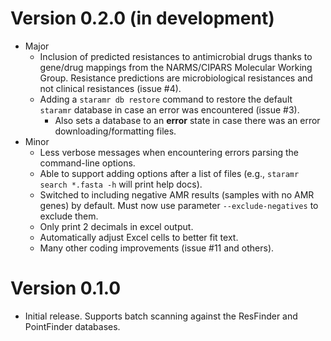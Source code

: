 # Version 0.2.0 (in development)

* Major
    * Inclusion of predicted resistances to antimicrobial drugs thanks to gene/drug mappings from the NARMS/CIPARS Molecular Working Group. Resistance predictions are microbiological resistances and not clinical resistances (issue #4).
    * Adding a `staramr db restore` command to restore the default `staramr` database in case an error was encountered (issue #3).
        * Also sets a database to an **error** state in case there was an error downloading/formatting files.
* Minor
    * Less verbose messages when encountering errors parsing the command-line options.
    * Able to support adding options after a list of files (e.g., `staramr search *.fasta -h` will print help docs).
    * Switched to including negative AMR results (samples with no AMR genes) by default.  Must now use parameter `--exclude-negatives` to exclude them.
    * Only print 2 decimals in excel output.
    * Automatically adjust Excel cells to better fit text.
    * Many other coding improvements (issue #11 and others).

# Version 0.1.0

* Initial release.  Supports batch scanning against the ResFinder and PointFinder databases.

